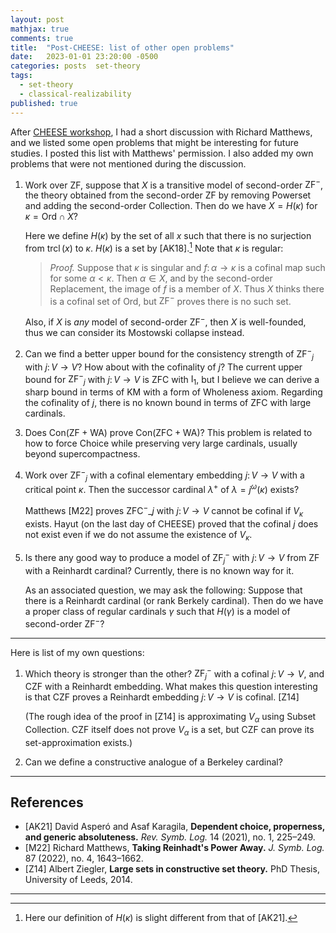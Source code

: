 ```yaml
---
layout: post
mathjax: true
comments: true
title:  "Post-CHEESE: list of other open problems"
date:   2023-01-01 23:20:00 -0500
categories: posts  set-theory
tags: 
  - set-theory
  - classical-realizability
published: true
---
```


After [CHEESE workshop](http://karagila.org/cheese/), I had a short discussion with Richard Matthews, and we listed some open problems that might be interesting for future studies. I posted this list with Matthews' permission. I also added my own problems that were not mentioned during the discussion.

1. Work over $\mathsf{ZF}$, suppose that $X$ is a transitive model of second-order $\mathsf{ZF}^-$, the theory obtained from the second-order $\mathsf{ZF}$ by removing Powerset and adding the second-order Collection. Then do we have $X=H(\kappa)$ for $\kappa=\mathrm{Ord}\cap X$?
   
   Here we define $H(\kappa)$ by the set of all $x$ such that there is no surjection from $\operatorname{trcl}(x)$ to $\kappa$. $H(\kappa)$ is a set by [AK18].[^1] Note that $\kappa$ is regular:
  
   > *Proof.* Suppose that $\kappa$ is singular and $f\colon \alpha\to\kappa$ is a cofinal map such for some $\alpha<\kappa$. Then $\alpha\in X$, and by the second-order Replacement, the image of $f$ is a member of $X$. Thus $X$ thinks there is a cofinal set of $\mathrm{Ord}$, but $\mathsf{ZF^-}$ proves there is no such set. 
   
   Also, if $X$ is *any* model of second-order $\mathsf{ZF}^-$, then $X$ is well-founded, thus we can consider its Mostowski collapse instead.

1. Can we find a better upper bound for the consistency strength of $\mathsf{ZF^-}_j$ with $j\colon V\to V$? How about with the cofinality of $j$? The current upper bound for $\mathsf{ZF^-}_j$ with $j\colon V\to V$ is $\mathsf{ZFC}$ with $\mathrm{I}_1$, but I believe we can derive a sharp bound in terms of $\mathsf{KM}$ with a form of Wholeness axiom. Regarding the cofinality of $j$, there is no known bound in terms of $\mathsf{ZFC}$ with large cardinals. 

1. Does $\mathsf{Con(ZF+WA)}$ prove $\mathsf{Con(ZFC+WA)}$?
  This problem is related to how to force Choice while preserving very large cardinals, usually beyond supercompactness.

1. Work over $\mathsf{ZF^-}_j$ with a cofinal elementary embedding $j\colon V\to V$ with a critical point $\kappa$. Then the successor cardinal $\lambda^+$ of $\lambda=j^\omega(\kappa)$ exists?
   
   Matthews [M22] proves $\mathsf{ZFC}^-\_j$ with $j\colon V\to V$ cannot be cofinal if $V_\kappa$ exists. Hayut (on the last day of CHEESE) proved that the cofinal $j$ does not exist even if we do not assume the existence of $V_\kappa$.

1. Is there any good way to produce a model of $\mathsf{ZF}^-_j$ with $j\colon V\to V$ from $\mathsf{ZF}$ with a Reinhardt cardinal? Currently, there is no known way for it.
   
   As an associated question, we may ask the following: Suppose that there is a Reinhardt cardinal (or rank Berkely cardinal). Then do we have a proper class of regular cardinals $\gamma$ such that $H(\gamma)$ is a model of second-order $\mathsf{ZF^-}$?

----

Here is list of my own questions:

1. Which theory is stronger than the other? $\mathsf{ZF}^-_j$ with a cofinal $j\colon V\to V$, and $\mathsf{CZF}$ with a Reinhardt embedding. What makes this question interesting is that $\mathsf{CZF}$ proves a Reinhardt embedding $j\colon V\to V$ is cofinal. [Z14]
   
   (The rough idea of the proof in [Z14] is approximating $V_\alpha$ using Subset Collection. $\mathsf{CZF}$ itself does not prove $V_\alpha$ is a set, but $\mathsf{CZF}$ can prove its set-approximation exists.)

1. Can we define a constructive analogue of a Berkeley cardinal?

----

## References

* [AK21]  David Asperó and Asaf Karagila, **Dependent choice, properness, and generic absoluteness.** *Rev. Symb. Log.* 14 (2021), no. 1, 225–249.
* [M22] Richard Matthews, **Taking Reinhadt's Power Away.** *J. Symb. Log.* 87 (2022), no. 4, 1643–1662.
* [Z14] Albert Ziegler, **Large sets in constructive set theory.** PhD Thesis, University of Leeds, 2014.

----

[^1]: Here our definition of $H(\kappa)$ is slight different from that of [AK21].